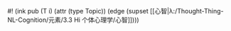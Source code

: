 #! (ink pub (T i) (attr (type Topic)) (edge (supset  [[心智|λ:/Thought-Thing-NL-Cognition/元素/3.3 Hi 个体心理学/心智]])))

